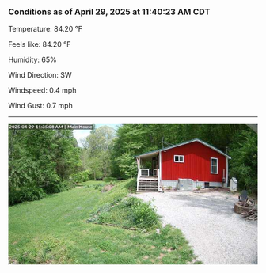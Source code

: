 ### Conditions as of April 29, 2025 at 11:40:23 AM CDT 

Temperature: 84.20 &deg;F

Feels like: 84.20 &deg;F

Humidity: 65%

Wind Direction: SW

Windspeed: 0.4 mph

Wind Gust: 0.7 mph

---

<img src="./images/latest.jpeg"/>

